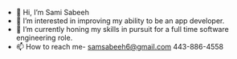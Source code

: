 - 👋 Hi, I’m Sami Sabeeh
- 👀 I’m interested in improving my ability to be an app developer.
- 🌱 I’m currently honing my skills in pursuit for a full time software engineering role.
- 📫 How to reach me- samsabeeh6@gmail.com 443-886-4558

<!---
sss072/sss072 is a ✨ special ✨ repository because its `README.md` (this file) appears on your GitHub profile.
You can click the Preview link to take a look at your changes.
--->
